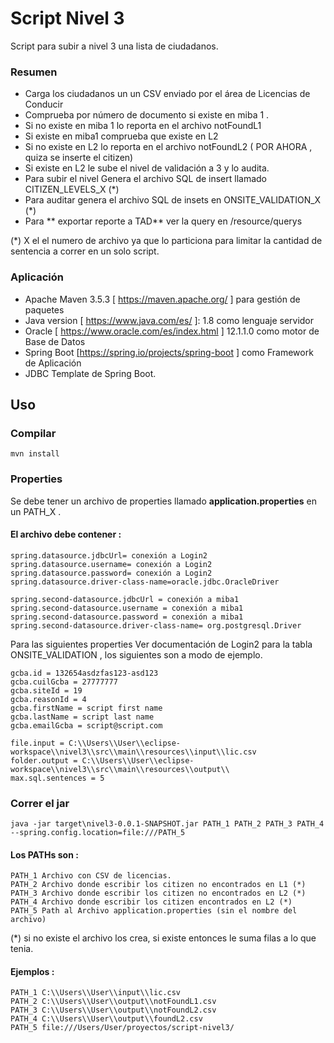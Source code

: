 ﻿# Script Nivel 3

Script para subir a nivel 3 una lista de ciudadanos.

### Resumen
  - Carga los ciudadanos un un CSV enviado por el área de Licencias de Conducir
  - Comprueba por número de documento si existe en miba 1 . 
  - Si no existe en miba 1 lo reporta en el archivo notFoundL1
  - Si existe en miba1 comprueba que existe en L2
  - Si no existe en L2 lo reporta en el archivo notFoundL2 ( POR AHORA , quiza se inserte el citizen)
  - Si existe en L2 le sube el nivel de validación a 3 y lo audita.
  - Para subir el nivel Genera el archivo SQL de insert llamado CITIZEN_LEVELS_X (*)
  - Para auditar genera el archivo SQL de insets en ONSITE_VALIDATION_X (*)
  - Para ** exportar reporte a TAD**  ver la query en  /resource/querys  

(*) X el el numero de archivo ya que lo particiona para limitar la cantidad de sentencia a correr en un solo script.

### Aplicación
  - Apache Maven 3.5.3 [ https://maven.apache.org/ ] para gestión de paquetes
  - Java version [ https://www.java.com/es/ ]: 1.8 como lenguaje servidor
  - Oracle [ https://www.oracle.com/es/index.html ] 12.1.1.0 como motor de Base de Datos
  - Spring Boot [https://spring.io/projects/spring-boot ] como Framework de Aplicación
  - JDBC Template de Spring Boot.

 
## Uso

### Compilar
```
mvn install
```
### Properties 

Se debe tener un archivo de properties llamado **application.properties**  en un PATH_X .

#### El archivo debe contener : 

```
spring.datasource.jdbcUrl= conexión a Login2
spring.datasource.username= conexión a Login2
spring.datasource.password= conexión a Login2
spring.datasource.driver-class-name=oracle.jdbc.OracleDriver
```
```
spring.second-datasource.jdbcUrl = conexión a miba1
spring.second-datasource.username = conexión a miba1
spring.second-datasource.password = conexión a miba1
spring.second-datasource.driver-class-name= org.postgresql.Driver
```
Para las siguientes properties Ver documentación de Login2 para la tabla ONSITE_VALIDATION , los siguientes son a modo de ejemplo.
```
gcba.id = 132654asdzfas123-asd123
gcba.cuilGcba = 27777777
gcba.siteId = 19
gcba.reasonId = 4
gcba.firstName = script first name
gcba.lastName = script last name
gcba.emailGcba = script@script.com
```

```
file.input = C:\\Users\\User\\eclipse-workspace\\nivel3\\src\\main\\resources\\input\\lic.csv
folder.output = C:\\Users\\User\\eclipse-workspace\\nivel3\\src\\main\\resources\\output\\
max.sql.sentences = 5
```

### Correr el jar 
 
```
java -jar target\nivel3-0.0.1-SNAPSHOT.jar PATH_1 PATH_2 PATH_3 PATH_4 --spring.config.location=file:///PATH_5
```

#### Los PATHs son :
 ```
PATH_1 Archivo con CSV de licencias. 
PATH_2 Archivo donde escribir los citizen no encontrados en L1 (*)
PATH_3 Archivo donde escribir los citizen no encontrados en L2 (*)
PATH_4 Archivo donde escribir los citizen encontrados en L2 (*)
PATH_5 Path al Archivo application.properties (sin el nombre del archivo)
```
(*) si no existe el archivo los crea, si existe entonces le suma filas a lo que tenia.

#### Ejemplos : 
```
PATH_1 C:\\Users\\User\\input\\lic.csv
PATH_2 C:\\Users\\User\\output\\notFoundL1.csv
PATH_3 C:\\Users\\User\\output\\notFoundL2.csv
PATH_4 C:\\Users\\User\\output\\foundL2.csv
PATH_5 file:///Users/User/proyectos/script-nivel3/
```

